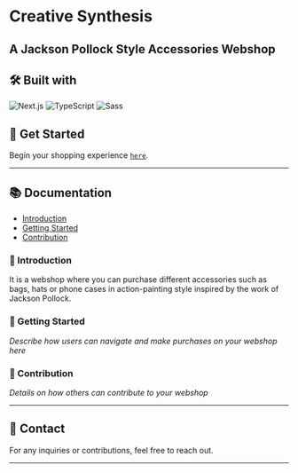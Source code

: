 # Creative Synthesis 
## A Jackson Pollock Style Accessories Webshop

## 🛠️ Built with

![Next.js](https://img.shields.io/badge/next.js-000000?style=for-the-badge&logo=nextdotjs&logoColor=white)
![TypeScript](https://img.shields.io/badge/TypeScript-007ACC?style=for-the-badge&logo=typescript&logoColor=white)
![Sass](https://img.shields.io/badge/Sass-CC6699?style=for-the-badge&logo=sass&logoColor=white)

## 🚀 Get Started

Begin your shopping experience [`here`](https://next-webshop-0c11d6cf0329.herokuapp.com).

---

## 📚 Documentation

* [Introduction](#introduction)
* [Getting Started](#getting-started)
* [Contribution](#contribution)

### 📢 Introduction

It is a webshop where you can purchase different accessories such as bags, hats or phone cases in action-painting style inspired by the work of Jackson Pollock. 

### 🎯 Getting Started

*Describe how users can navigate and make purchases on your webshop here*

### 👥 Contribution

*Details on how others can contribute to your webshop*

---

## 📧 Contact

For any inquiries or contributions, feel free to reach out.

---
